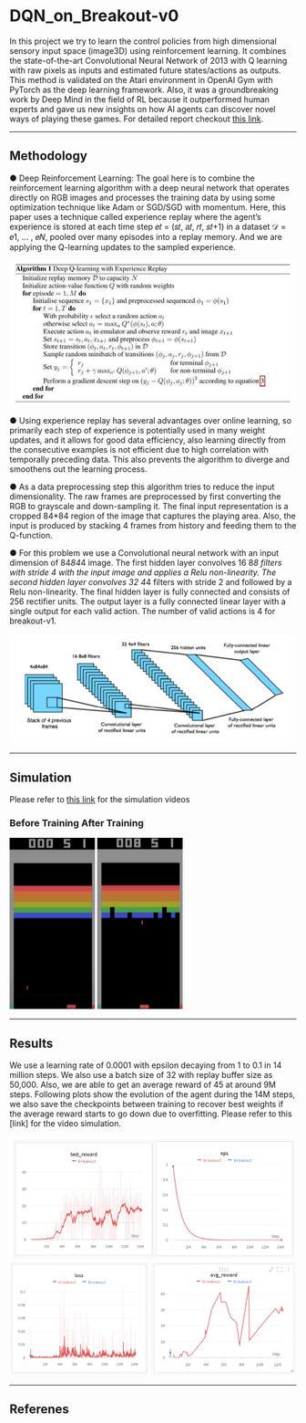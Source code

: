 # DQN_on_Breakout-v0

In this project we try to learn the control policies from high dimensional sensory input space (image3D) using reinforcement learning. It combines the state-of-the-art Convolutional Neural Network of 2013 with Q learning with raw pixels as inputs and estimated future states/actions as outputs. This method is validated on the Atari environment in OpenAI Gym with PyTorch as the deep learning framework. Also, it was a groundbreaking work by Deep Mind in the field of RL because it outperformed human experts and gave us new insights on how AI agents can discover novel ways of playing these games. For detailed report checkout [this link](https://github.com/savnani5/DQN_on_Breakout-v0/blob/main/Report.pdf).

---
## Methodology

● Deep Reinforcement Learning: The goal here is to combine the reinforcement learning algorithm with a deep neural network that operates directly on RGB images and processes the training data 
by using some optimization technique like Adam or SGD/SGD with momentum. Here, this paper  uses a technique called experience replay where the agent’s experience is stored at each time step
𝑒𝑡 = (𝑠𝑡, 𝑎𝑡, 𝑟𝑡, 𝑠𝑡+1) in a dataset 𝒟 = 𝑒1, … , 𝑒𝑁, pooled over many episodes into a replay memory. And we are applying the Q-learning updates to the sampled experience. 

![algorithm](git_gifs/algo.PNG)

● Using experience replay has several advantages over online learning, so primarily each step of experience is potentially used in many weight updates, and it allows for good data efficiency, also 
learning directly from the consecutive examples is not efficient due to high correlation with temporally preceding data. This also prevents the algorithm to diverge and smoothens out the 
learning process.

● As a data preprocessing step this algorithm tries to reduce the input dimensionality. The raw frames are preprocessed by first converting the RGB to grayscale and down-sampling it. The final input representation is a cropped
84*84 region of the image that captures the playing area. Also, the input is produced by stacking 4 frames from history and feeding them to the Q-function. 

● For this problem we use a Convolutional neural network with an input dimension of 84*84*4 image. The first hidden layer convolves 16 8*8 filters with stride 4 with the input image and applies a Relu non-linearity. The second hidden layer convolves 32 4*4 filters with stride 2 and followed by a Relu 
non-linearity. The final hidden layer is fully connected and consists of 256 rectifier units. The output layer is a fully connected linear layer with a single output for each valid action. The number of valid actions is 4 for breakout-v1.

![architecture](git_gifs/cnn.PNG)

---
## Simulation
Please refer to [this link](https://drive.google.com/drive/folders/1Dal_qOqrQoGFAZdeixM6TL_GMnfB24o4) for the simulation videos
### Before Training                                                       After Training
<img src="git_gifs/before.gif" width="150" height="300">     <img src="git_gifs/after.gif" width="150" height="300">


---
## Results

We use a learning rate of 0.0001 with epsilon decaying from 1 to 0.1 in 14 million steps. We also use a batch size of 32 with replay buffer size as 50,000. Also, we are able to get an 
average reward of 45 at around 9M steps. Following plots show the evolution of the agent  during the 14M steps, we also save the checkpoints between training to recover best weights if the average reward starts to go down due to overfitting. Please refer to this [link] for the 
video simulation.

![dataset2](git_gifs/res1.PNG)
![dataset2](git_gifs/res2.PNG)

---
## Referenes

